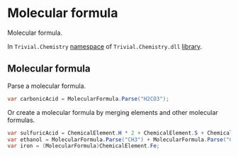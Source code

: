 # Molecular formula

Molecular formula.

In `Trivial.Chemistry` [namespace](../) of `Trivial.Chemistry.dll` [library](../../).

## Molecular formula

Parse a molecular formula.

```csharp
var carbonicAcid = MolecularFormula.Parse("H2CO3");
```

Or create a molecular formula by merging elements and other molecular formulas.

```csharp
var sulfuricAcid = ChemicalElement.H * 2 + ChemicalElement.S + ChemicalElement.O * 4;
var ethanol = MolecularFormula.Parse("CH3") + MolecularFormula.Parse("CH2") + MolecularFormula.Parse("OH");
var iron = (MolecularFormula)ChemicalElement.Fe;
```
